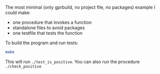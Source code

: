 The most minimal (only gprbuild, no project file, no packages) example I could make:
- one procedure that invokes a function
- standalone files to avoid packages
- one testfile that tests the function

To build the program and run tests:
```sh
make
```

This will run `./test_is_positive`. You can also run the procedure `./check_positive`
